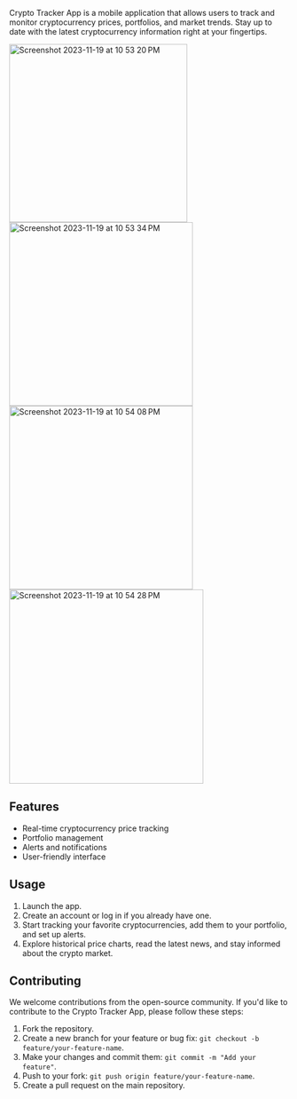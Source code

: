 Crypto Tracker App is a mobile application that allows users to track and monitor cryptocurrency prices, portfolios, and market trends. Stay up to date with the latest cryptocurrency information right at your fingertips.

<img width="321" alt="Screenshot 2023-11-19 at 10 53 20 PM" src="https://github.com/jairajput/CryptoApp/assets/80166407/8409bff4-3f7e-4db9-943a-79515a388428">
<img width="331" alt="Screenshot 2023-11-19 at 10 53 34 PM" src="https://github.com/jairajput/CryptoApp/assets/80166407/75208461-a539-4b7e-9c6b-1286d8f6c5fd">
<img width="331" alt="Screenshot 2023-11-19 at 10 54 08 PM" src="https://github.com/jairajput/CryptoApp/assets/80166407/66bcb4f3-bf3c-448e-9e44-b29187363ff0">
<img width="350" alt="Screenshot 2023-11-19 at 10 54 28 PM" src="https://github.com/jairajput/CryptoApp/assets/80166407/2e39c080-313b-42ba-9e5e-582a12368e13">












## Features

- Real-time cryptocurrency price tracking
- Portfolio management
- Alerts and notifications
- User-friendly interface

## Usage

1. Launch the app.
2. Create an account or log in if you already have one.
3. Start tracking your favorite cryptocurrencies, add them to your portfolio, and set up alerts.
4. Explore historical price charts, read the latest news, and stay informed about the crypto market.


## Contributing

We welcome contributions from the open-source community. If you'd like to contribute to the Crypto Tracker App, please follow these steps:

1. Fork the repository.
2. Create a new branch for your feature or bug fix: `git checkout -b feature/your-feature-name`.
3. Make your changes and commit them: `git commit -m "Add your feature"`.
4. Push to your fork: `git push origin feature/your-feature-name`.
5. Create a pull request on the main repository.

